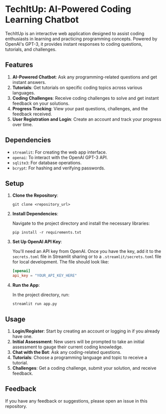 # TechItUp: AI-Powered Coding Learning Chatbot

TechItUp is an interactive web application designed to assist coding enthusiasts in learning and practicing programming concepts. Powered by OpenAI's GPT-3, it provides instant responses to coding questions, tutorials, and challenges.

## Features

1. **AI-Powered Chatbot**: Ask any programming-related questions and get instant answers.
2. **Tutorials**: Get tutorials on specific coding topics across various languages.
3. **Coding Challenges**: Receive coding challenges to solve and get instant feedback on your solutions.
4. **Progress Tracking**: View your past questions, challenges, and the feedback received.
5. **User Registration and Login**: Create an account and track your progress over time.

## Dependencies

- `streamlit`: For creating the web app interface.
- `openai`: To interact with the OpenAI GPT-3 API.
- `sqlite3`: For database operations.
- `bcrypt`: For hashing and verifying passwords.

## Setup

1. **Clone the Repository**: 
   
   ```
   git clone <repository_url>
   ```

2. **Install Dependencies**:

   Navigate to the project directory and install the necessary libraries:

   ```
   pip install -r requirements.txt
   ```

3. **Set Up OpenAI API Key**:

   You'll need an API key from OpenAI. Once you have the key, add it to the `secrets.toml` file in Streamlit sharing or to a `.streamlit/secrets.toml` file for local development. The file should look like:

   ```toml
   [openai]
   api_key = "YOUR_API_KEY_HERE"
   ```

4. **Run the App**:

   In the project directory, run:

   ```
   streamlit run app.py
   ```

## Usage

1. **Login/Register**: Start by creating an account or logging in if you already have one.
2. **Initial Assessment**: New users will be prompted to take an initial assessment to gauge their current coding knowledge.
3. **Chat with the Bot**: Ask any coding-related questions.
4. **Tutorials**: Choose a programming language and topic to receive a tutorial.
5. **Challenges**: Get a coding challenge, submit your solution, and receive feedback.

## Feedback

If you have any feedback or suggestions, please open an issue in this repository.
